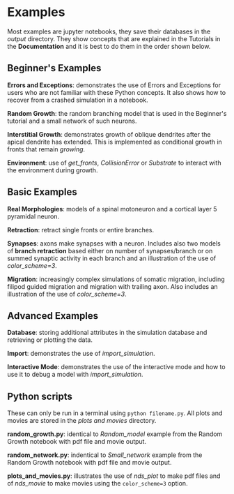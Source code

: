 Examples  
========  

Most examples are jupyter notebooks, they save their databases in the *output* directory. They show concepts that are explained in the Tutorials in the **Documentation** and it is best to do them in the order shown below.

Beginner's Examples
-------------------
**Errors and Exceptions**: demonstrates the use of Errors and Exceptions for users who are not familiar with these Python concepts. It also shows how to recover from a crashed simulation in a notebook.  
  
**Random Growth**: the random branching model that is used in the Beginner's tutorial and a small network of such neurons.  

**Interstitial Growth**: demonstrates growth of oblique dendrites after the apical dendrite has extended. This is implemented as conditional growth in fronts that remain *growing*.  

**Environment**: use of  *get_fronts*, *CollisionError* or *Substrate* to interact with the environment during growth.  

Basic Examples
--------------
**Real Morphologies**: models of a spinal motoneuron and a cortical layer 5 pyramidal neuron.  

**Retraction**: retract single fronts or entire branches.  

**Synapses**: axons make synapses with a neuron. Includes also two models of **branch retraction** based either on number of synapses/branch or on summed synaptic activity in each branch and an illustration of the use of *color_scheme=3*.  

**Migration**: increasingly complex simulations of somatic migration, including filipod guided migration and migration with trailing axon.  Also includes an illustration of the use of *color_scheme=3*.  

Advanced Examples
-----------------
**Database**: storing additional attributes in the simulation database and retrieving or plotting the data.  

**Import**: demonstrates the use of *import_simulation*.

**Interactive Mode**: demonstrates the use of the interactive mode and how to use it to debug a model with *import_simulation*.  

Python scripts
--------------

These can only be run in a terminal using ``python filename.py``. All plots and movies are stored in the *plots and movies* directory.

**random_growth.py**: identical to *Random_model* example from the Random Growth notebook with pdf file and movie output.

**random_network.py**: indentical to *Small_network* example from the Random Growth notebook with pdf file and movie output.

**plots_and_movies.py**: illustrates the use of *nds_plot* to make pdf files and of *nds_movie* to make movies using the ``color_scheme=3`` option. 
